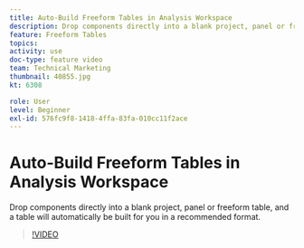 ```yaml
---
title: Auto-Build Freeform Tables in Analysis Workspace
description: Drop components directly into a blank project, panel or freeform table, and a table will automatically be built for you in a recommended format.
feature: Freeform Tables
topics: 
activity: use
doc-type: feature video
team: Technical Marketing
thumbnail: 40855.jpg
kt: 6308

role: User
level: Beginner
exl-id: 576fc9f8-1418-4ffa-83fa-010cc11f2ace
---
```

# Auto-Build Freeform Tables in Analysis Workspace

Drop components directly into a blank project, panel or freeform table, and a table will automatically be built for you in a recommended format.

>[!VIDEO](https://video.tv.adobe.com/v/40855/?quality=12&learn=on)
